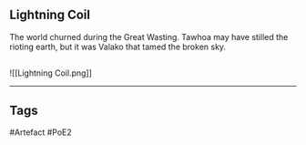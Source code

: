 ## Lightning Coil
The world churned during the Great Wasting.
Tawhoa may have stilled the rioting earth,
but it was Valako that tamed the broken sky.
##
![[Lightning Coil.png]]

---
## Tags
#Artefact
#PoE2